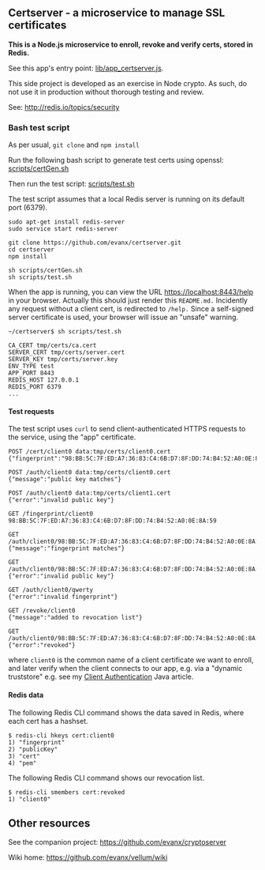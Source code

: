 
## Certserver - a microservice to manage SSL certificates

<b>This is a Node.js microservice to enroll, revoke and verify certs, stored in Redis.</b>

See this app's entry point: <a href="https://github.com/evanx/certserver/blob/master/lib/app_certserver.js">lib/app_certserver.js</a>.

This side project is developed as an exercise in Node crypto. As such, do not use it in production without thorough testing and review.

See: http://redis.io/topics/security


### Bash test script

As per usual, `git clone` and `npm install` 

Run the following bash script to generate test certs using openssl: [scripts/certGen.sh](https://github.com/evanx/certserver/blob/master/scripts/certGen.sh)

Then run the test script: [scripts/test.sh](https://github.com/evanx/certserver/blob/master/scripts/test.sh)

The test script assumes that a local Redis server is running on its default port (6379).

```shell
sudo apt-get install redis-server
sudo service start redis-server

git clone https://github.com/evanx/certserver.git
cd certserver
npm install

sh scripts/certGen.sh
sh scripts/test.sh
```

When the app is running, you can view the URL <a href="https://localhost:8443/help">https://localhost:8443/help</a> in your browser. Actually this should just render this `README.md.` Incidently any request without a client cert, is redirected to `/help.` Since a self-signed server certificate is used, your browser will issue an "unsafe" warning.

```
~/certserver$ sh scripts/test.sh 

CA_CERT tmp/certs/ca.cert
SERVER_CERT tmp/certs/server.cert
SERVER_KEY tmp/certs/server.key
ENV_TYPE test
APP_PORT 8443
REDIS_HOST 127.0.0.1
REDIS_PORT 6379
...
```

#### Test requests

The test script uses `curl` to send client-authenticated HTTPS requests to the service, using the "app" certificate.
```
POST /cert/client0 data:tmp/certs/client0.cert
{"fingerprint":"98:BB:5C:7F:ED:A7:36:83:C4:6B:D7:8F:DD:74:B4:52:A0:0E:8A:59"}

POST /auth/client0 data:tmp/certs/client0.cert
{"message":"public key matches"}

POST /auth/client0 data:tmp/certs/client1.cert
{"error":"invalid public key"} 

GET /fingerprint/client0
98:BB:5C:7F:ED:A7:36:83:C4:6B:D7:8F:DD:74:B4:52:A0:0E:8A:59

GET /auth/client0/98:BB:5C:7F:ED:A7:36:83:C4:6B:D7:8F:DD:74:B4:52:A0:0E:8A:59
{"message":"fingerprint matches"}

GET /auth/client0/98:BB:5C:7F:ED:A7:36:83:C4:6B:D7:8F:DD:74:B4:52:A0:0E:8A:59/qwerty
{"error":"invalid public key"} 

GET /auth/client0/qwerty
{"error":"invalid fingerprint"}

GET /revoke/client0
{"message":"added to revocation list"}

GET /auth/client0/98:BB:5C:7F:ED:A7:36:83:C4:6B:D7:8F:DD:74:B4:52:A0:0E:8A:59
{"error":"revoked"}
```

where `client0` is the common name of a client certificate we want to enroll, and later verify when the client connects to our app, e.g. via a "dynamic truststore" e.g. see 
my <a href="https://github.com/evanx/vellum/wiki/ClientAuthentication">Client Authentication</a> Java article.


#### Redis data

The following Redis CLI command shows the data saved in Redis, where each cert has a hashset.

```shell
$ redis-cli hkeys cert:client0
1) "fingerprint"
2) "publicKey"
3) "cert"
4) "pem"
```

The following Redis CLI command shows our revocation list.

```shell
$ redis-cli smembers cert:revoked
1) "client0"
```


## Other resources

See the companion project: https://github.com/evanx/cryptoserver

Wiki home: https://github.com/evanx/vellum/wiki


